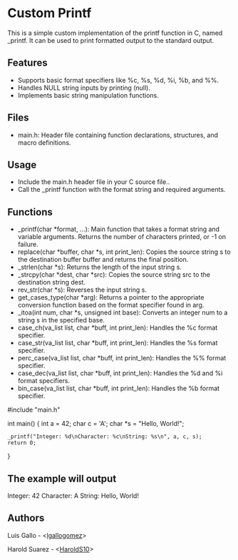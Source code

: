 <h1> Custom Printf </h1>

<p> This is a simple custom implementation of the printf function in C, named _printf. It can be used to print formatted output to the standard output. </p>

<h2> Features </h2>
<ul>
<li>Supports basic format specifiers like %c, %s, %d, %i, %b, and %%.</li>
<li>Handles NULL string inputs by printing (null).</li>
<li>Implements basic string manipulation functions.</li>
</ul>

<h2> Files </h2>
<ul>
<li>main.h: Header file containing function declarations, structures, and macro definitions.</li>
</ul>

<h2> Usage </h2>
<ul>
<li>Include the main.h header file in your C source file..</li>
<li>Call the _printf function with the format string and required arguments.</li>
</ul>

<h2> Functions </h2>
<ul>
<li>_printf(char *format, ...): Main function that takes a format string and variable arguments. Returns the number of characters printed, or -1 on failure.</li>
<li>replace(char *buffer, char *s, int print_len): Copies the source string s to the destination buffer buffer and returns the final position.</li>
<li>_strlen(char *s): Returns the length of the input string s.</li>
<li>_strcpy(char *dest, char *src): Copies the source string src to the destination string dest.</li>
<li>rev_str(char *s): Reverses the input string s. </li>
<li>get_cases_type(char *arg): Returns a pointer to the appropriate conversion function based on the format specifier found in arg.</li>
<li>_itoa(int num, char *s, unsigned int base): Converts an integer num to a string s in the specified base. </li>
<li>case_ch(va_list list, char *buff, int print_len): Handles the %c format specifier.</li>
<li>case_str(va_list list, char *buff, int print_len): Handles the %s format specifier.</li>
<li>perc_case(va_list list, char *buff, int print_len): Handles the %% format specifier.</li>
<li>case_dec(va_list list, char *buff, int print_len): Handles the %d and %i format specifiers.</li>
<li>bin_case(va_list list, char *buff, int print_len): Handles the %b format specifier.</li>
</ul>

#include "main.h"

int main() {
    int a = 42;
    char c = 'A';
    char *s = "Hello, World!";

    _printf("Integer: %d\nCharacter: %c\nString: %s\n", a, c, s);
    return 0;
}



<h2> The example will output </h2>
Integer: 42
Character: A
String: Hello, World!


<h2> Authors </h2>

Luis Gallo - <[lgallogomez](https://github.com/lgallogomez)>

Harold Suarez - <[HaroldS10](https://github.com/HaroldS10)>